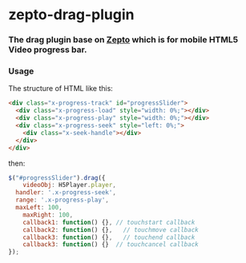 zepto-drag-plugin
=================

### The drag plugin base on [Zepto](http://zeptojs.com/) which is for mobile HTML5 Video progress bar.

### Usage

The structure of HTML like this:

```html
<div class="x-progress-track" id="progressSlider">
  <div class="x-progress-load" style="width: 0%;"></div>
  <div class="x-progress-play" style="width: 0%;"></div>
  <div class="x-progress-seek" style="left: 0%;">
    <div class="x-seek-handle"></div>
  </div>
</div>
```

then:

```js
$("#progressSlider").drag({
	videoObj: H5Player.player,
  handler: '.x-progress-seek',
  range: '.x-progress-play',
  maxLeft: 100,
 	maxRight: 100,	
 	callback1: function() {}, // touchstart callback
 	callback2: function() {},	// touchmove callback
 	callback3: function() {},	// touchend callback
 	callback3: function() {}  // touchcancel callback
});
```